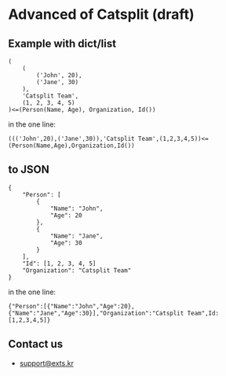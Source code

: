 # Advanced of Catsplit (draft)

## Example with dict/list
```
(
    (
        ('John', 20),
        ('Jane', 30)
    ),
    'Catsplit Team',
    (1, 2, 3, 4, 5)
)<=(Person(Name, Age), Organization, Id())
```

in the one line:

`((('John',20),('Jane',30)),'Catsplit Team',(1,2,3,4,5))<=(Person(Name,Age),Organization,Id())`

## to JSON
```
{
    "Person": [
        {
            "Name": "John",
            "Age": 20
        },
        {
            "Name": "Jane",
            "Age": 30
        }
    ],
    "Id": [1, 2, 3, 4, 5]
    "Organization": "Catsplit Team"
}
```

in the one line:

`{"Person":[{"Name":"John","Age":20},{"Name":"Jane","Age":30}],"Organization":"Catsplit Team",Id:[1,2,3,4,5]}`

## Contact us
- support@exts.kr
